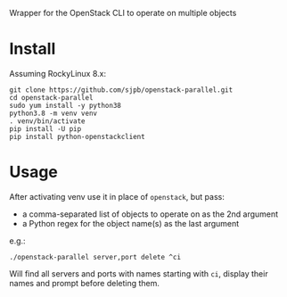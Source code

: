 Wrapper for the OpenStack CLI to operate on multiple objects

# Install

Assuming RockyLinux 8.x:
```
git clone https://github.com/sjpb/openstack-parallel.git
cd openstack-parallel
sudo yum install -y python38
python3.8 -m venv venv
. venv/bin/activate
pip install -U pip
pip install python-openstackclient
```

# Usage

After activating venv use it in place of `openstack`, but pass:
- a comma-separated list of objects to operate on as the 2nd argument
- a Python regex for the object name(s) as the last argument

e.g.:
```
./openstack-parallel server,port delete ^ci
```

Will find all servers and ports with names starting with `ci`, display their names and prompt before deleting them.
